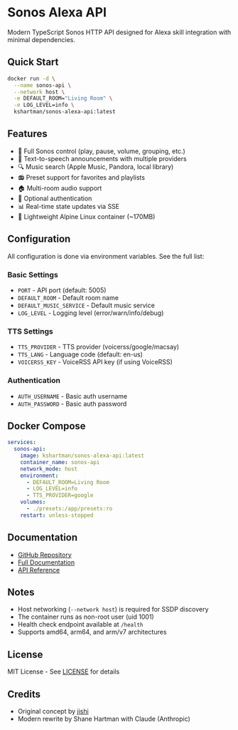 # Sonos Alexa API

Modern TypeScript Sonos HTTP API designed for Alexa skill integration with minimal dependencies.

## Quick Start

```bash
docker run -d \
  --name sonos-api \
  --network host \
  -e DEFAULT_ROOM="Living Room" \
  -e LOG_LEVEL=info \
  kshartman/sonos-alexa-api:latest
```

## Features

- 🎵 Full Sonos control (play, pause, volume, grouping, etc.)
- 🎤 Text-to-speech announcements with multiple providers
- 🔍 Music search (Apple Music, Pandora, local library)
- 📻 Preset support for favorites and playlists
- 🏠 Multi-room audio support
- 🔐 Optional authentication
- 📊 Real-time state updates via SSE
- 🐳 Lightweight Alpine Linux container (~170MB)

## Configuration

All configuration is done via environment variables. See the full list:

### Basic Settings
- `PORT` - API port (default: 5005)
- `DEFAULT_ROOM` - Default room name
- `DEFAULT_MUSIC_SERVICE` - Default music service
- `LOG_LEVEL` - Logging level (error/warn/info/debug)

### TTS Settings
- `TTS_PROVIDER` - TTS provider (voicerss/google/macsay)
- `TTS_LANG` - Language code (default: en-us)
- `VOICERSS_KEY` - VoiceRSS API key (if using VoiceRSS)

### Authentication
- `AUTH_USERNAME` - Basic auth username
- `AUTH_PASSWORD` - Basic auth password

## Docker Compose

```yaml
services:
  sonos-api:
    image: kshartman/sonos-alexa-api:latest
    container_name: sonos-api
    network_mode: host
    environment:
      - DEFAULT_ROOM=Living Room
      - LOG_LEVEL=info
      - TTS_PROVIDER=google
    volumes:
      - ./presets:/app/presets:ro
    restart: unless-stopped
```

## Documentation

- [GitHub Repository](https://github.com/kshartman/sonos-alexa-api)
- [Full Documentation](https://github.com/kshartman/sonos-alexa-api/blob/main/DOCKER.md)
- [API Reference](https://github.com/kshartman/sonos-alexa-api/blob/main/README.md)

## Notes

- Host networking (`--network host`) is required for SSDP discovery
- The container runs as non-root user (uid 1001)
- Health check endpoint available at `/health`
- Supports amd64, arm64, and arm/v7 architectures

## License

MIT License - See [LICENSE](https://github.com/kshartman/sonos-alexa-api/blob/main/LICENSE) for details

## Credits

- Original concept by [jishi](https://github.com/jishi/node-sonos-http-api)
- Modern rewrite by Shane Hartman with Claude (Anthropic)